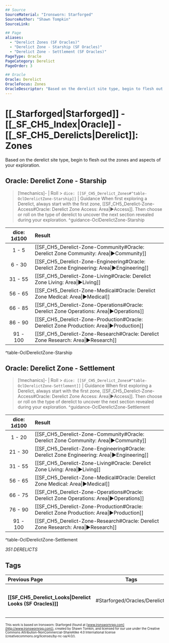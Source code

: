 ```yaml
---
## Source
SourceMaterial: "Ironsworn: Starforged"
SourceAuthor: "Shawn Tompkin"
SourceLink: 

## Page
aliases:
  - "Derelict Zones (SF Oracles)"
  - "Derelict Zone - Starship (SF Oracles)"
  - "Derelict Zone - Settlement (SF Oracles)"
PageType: Oracle
PageCategory: Derelict
PageOrder: 3

## Oracle
Oracle: Derelict
OracleFocus: Zones
OracleDescriptor: "Based on the derelict site type, begin to flesh out the zones and aspects of your exploration."
---
```

 # [[_Starforged|Starforged]] - [[_SF_CH5_Index|Oracle]] - [[_SF_CH5_Derelicts|Derelict]]: Zones
Based on the derelict site type, begin to flesh out the zones and aspects of your exploration.

## Oracle: Derelict Zone - Starship
> [!mechanics]- | Roll > `dice: [[SF_CH5_Derelict_Zones#^table-OclDerelictZone-Starship]]` | Guidance
> When first exploring a Derelict, always start with the first zone, [[SF_CH5_Derelict-Zone-Access#Oracle: Derelict Zone Access: Area|▶Access]].  Then choose or roll on the type of derelict to uncover the next section revealed during your exploration. ^guidance-OclDerelictZone-Starship

| dice: 1d100 | Result |
|:---:|:--- |
| 1 - 5 | [[SF_CH5_Derelict-Zone-Community#Oracle: Derelict Zone Community: Area\|▶Community]] |
| 6 - 30 | [[SF_CH5_Derelict-Zone-Engineering#Oracle: Derelict Zone Engineering: Area\|▶Engineering]] |
| 31 - 55 | [[SF_CH5_Derelict-Zone-Living#Oracle: Derelict Zone Living: Area\|▶Living]] |
| 56 - 65 | [[SF_CH5_Derelict-Zone-Medical#Oracle: Derelict Zone Medical: Area\|▶Medical]] |
| 66 - 85 | [[SF_CH5_Derelict-Zone-Operations#Oracle: Derelict Zone Operations: Area\|▶Operations]] |
| 86 - 90 | [[SF_CH5_Derelict-Zone-Production#Oracle: Derelict Zone Production: Area\|▶Production]] |
| 91 - 100 | [[SF_CH5_Derelict-Zone-Research#Oracle: Derelict Zone Research: Area\|▶Research]] |
^table-OclDerelictZone-Starship

## Oracle: Derelict Zone - Settlement
> [!mechanics]- | Roll > `dice: [[SF_CH5_Derelict_Zones#^table-OclDerelictZone-Settlement]]` | Guidance
> When first exploring a Derelict, always start with the first zone, [[SF_CH5_Derelict-Zone-Access#Oracle: Derelict Zone Access: Area|▶Access]].  Then choose or roll on the type of derelict to uncover the next section revealed during your exploration. ^guidance-OclDerelictZone-Settlement

| dice: 1d100 | Result |
|:---:|:--- |
| 1 - 20 | [[SF_CH5_Derelict-Zone-Community#Oracle: Derelict Zone Community: Area\|▶Community]] |
| 21 - 30 | [[SF_CH5_Derelict-Zone-Engineering#Oracle: Derelict Zone Engineering: Area\|▶Engineering]] |
| 31 - 55 | [[SF_CH5_Derelict-Zone-Living#Oracle: Derelict Zone Living: Area\|▶Living]] |
| 56 - 65 | [[SF_CH5_Derelict-Zone-Medical#Oracle: Derelict Zone Medical: Area\|▶Medical]] |
| 66 - 75 | [[SF_CH5_Derelict-Zone-Operations#Oracle: Derelict Zone Operations: Area\|▶Operations]] |
| 76 - 90 | [[SF_CH5_Derelict-Zone-Production#Oracle: Derelict Zone Production: Area\|▶Production]] |
| 91 - 100 | [[SF_CH5_Derelict-Zone-Research#Oracle: Derelict Zone Research: Area\|▶Research]] |
^table-OclDerelictZone-Settlement

*351 DERELICTS*

## Tags
| Previous Page | Tags | Next Page |
|:--- |:---:| ---:|
| **[[SF_CH5_Derelict_Looks\|Derelict Looks (SF Oracles)]]** | #Starforged/Oracles/Derelicts | **[[SF_CH5_Derelict-Zone-Access\|Derelict Zone: Access (SF Oracles)]]** |

<font size=-2>This work is based on Ironsworn: Starforged (found at [www.ironswornrpg.com](http://www.ironswornrpg.com)), created by Shawn Tomkin, and licensed for our use under the Creative Commons Attribution-NonCommercial-ShareAlike 4.0 International license  (creativecommons.org/licenses/by-nc-sa/4.0/).</font>